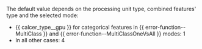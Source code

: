 The default value depends on the processing unit type, combined features' type and the selected mode:
- {{ calcer_type__gpu }} for categorical features in {{ error-function--MultiClass }} and {{ error-function--MultiClassOneVsAll }} modes: 1
- In all other cases: 4
